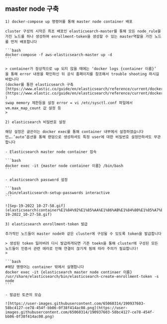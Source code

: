 ##  **master node 구축**
    
    1) docker-compose up 명령어를 통해 master node container 배포
    
    cluster 구성의 시작은 최초 배포인 elasticsearch-master를 통해 모든 node_rule을 가진 노드를 하나 생성하여 enrollment-token을 생성할 수 있는 master역할을 가진 노드를 먼저 배포합니다
    
    ```bash
    docker-compose -f aws-elasticsearch-master up -d
    ```
    
    > container가 정상적으로 up 되지 않을 때에는 ‘docker logs {container 이름}’ 을 통해 error 내용을 확인하신 뒤 공식 홈페이지를 참조해서 trouble shooting 하시길 바랍니다
    (docker를 통한 elasticsearch 구축[https://www.elastic.co/guide/en/elasticsearch/reference/current/docker.html](https://www.elastic.co/guide/en/elasticsearch/reference/current/docker.html) )
    swap memory 제한등을 설정 error = vi /etc/sysctl.conf 파일에서 vm.max_map_count 값 설정 등
    > 
    
    2) elasticsearch 비밀번호 설정
    
    해당 설정은 글쓴이는 docker exec를 통해 container 내부에서 설정하였습니다만….’auto’옵션을 통해 랜덤으로 생성하셔도 특정 user에 대한 비밀번호 설정만하셔도 무관합니다
    
    - Elasticsearch master node container 접속
    
    ```bash
    docker exec -it {master node container 이름} /bin/bash
    ```
    
    - elasticsearch password 설정
    
    ```bash
    ./bin/elasticsearch-setup-passwords interactive
    ```
    
    ![Sep-19-2022 10-27-58.gif](elasticsearch(container%E1%84%92%E1%85%AA%E1%86%AB%E1%84%80%E1%85%A7%E1%86%BC)%20scale%E1%84%8B%E1%85%B3%E1%86%AF%20%E1%84%8B%E1%85%B1%E1%84%92%E1%85%A1%E1%86%AB%20%E1%84%80%E1%85%AE%E1%84%89%E1%85%A5%2092653f1bc1974778ba0ad9f4b8ed1d1d/Sep-19-2022_10-27-58.gif)
    
    3) elasticsearch enrollment-token 발급 
    
    추가적인 노드들이 master node와 같은 cluster에 구성될 수 있도록 token을 발급합니다 
    
    > 생성된 token 잃어버려 다시 발급하게되면 기존 toekn을 통해 cluster에 구성된 모든 노드들이 인증서 관련 에러로 인해 연결이 끊기게 됨에 따라 주의가 필요합니다!
    > 
    
    ```bash
    #해당 명령어는 container 밖에서 실행합니다
    docker exec -it {elasticsearch master node continaer 이름} /usr/share/elasticsearch/bin/elasticsearch-create-enrollment-token -s node
    ```
    
    - 발급된 토큰의 모습
    
    ![https://user-images.githubusercontent.com/65060314/190937603-58bc4127-ce78-454f-bb06-0f38f414ac08.png](https://user-images.githubusercontent.com/65060314/190937603-58bc4127-ce78-454f-bb06-0f38f414ac08.png)
    

